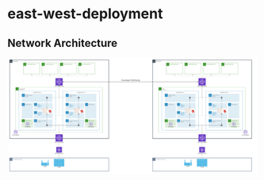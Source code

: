 # east-west-deployment

## Network Architecture

<img src="docs/east-west.png" name="Network Security East West Deployment">